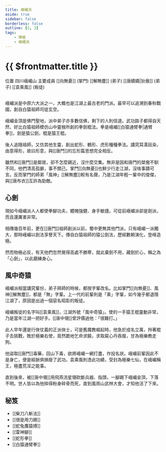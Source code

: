 ```yaml
---
title: 峨嵋派
aside: true
sidebar: false
borderless: false
outline: [2, 3]
tags:
    - 陣營
    - 峨嵋派
---
```


# {{ $frontmatter.title }}

<InfoList position="right">
	<Info title="陣營資料" :open=true>
		<table>
			<ChTr>
				<ChTd isTitle=true>
					位置
				</ChTd>
				<ChTd>
					四川峨嵋山
				</ChTd>
			</ChTr>
			<ChTr>
				<ChTd isTitle=true position='center'>
					主要成員
				</ChTd>
			</ChTr>
			<ChTr>
                <ChTd position='center'>
                    [[向無憂]] (掌門)
                </ChTd>
            </ChTr>
            <ChTr>
                <ChTd position='center'>
                    [[解無塵]] (弟子)
                </ChTd>
            </ChTr>
            <ChTr>
                <ChTd position='center'>  
                    [[唐嬌嬌|狄傲]] (弟子)
                </ChTd>
            </ChTr>
            <ChTr>
                <ChTd position='center'>  
                    [[袁乘風]] (叛徒)
                </ChTd>
            </ChTr>
		</table>
	</Info>
</InfoList>

峨嵋派是中原六大派之一，大概也是江湖上最古老的門派。最早可以追溯到春秋戰國，創自白猿祖師司徒玄空。
<br><br>
峨嵋金頂是佛門聖地，派中弟子亦多數信佛，剩下的人則信道。武功路子都得自天然，好比白猿祖師模仿山中靈猴所創的拳劍棍法。拳是峨嵋[[白猿通臂拳|通臂拳]]，劍是猿公劍，棍是猿王棍。
<br><br>
後人追隨祖師，又仿其他生靈，創出蛇形、鶴形、虎形種種拳法。講究耳濡目染，由意得形，故曰形意，與[[唐門]]的忘形篇思想完全相反。
<br><br>
雖然和[[唐門]]是鄰居，卻不怎麼親近，沒什麼交集。無非是因和唐門的桀傲不馴不同，他們清高孤僻，事不關己。掌門[[向無憂]]也鮮少行走江湖，沒啥事蹟可言。反而掌門的師弟「風神」[[解無塵]]較有名聲，乃是江湖年輕一輩中的俊傑，與[[唐布衣]]互許為勁敵。
<br clear="all">

## 心劍

現如今峨嵋派人人都使拳腳功夫，體魄強健、身手敏捷。可從前峨嵋派卻是劍派，而且還厲害非常。
<br><br>
相傳幾百年前，更在[[唐門]]祖師創派以前，蜀中更無其他門派，只有峨嵋一派獨大，那時峨嵋以劍法享譽天下。傳自白猿祖師的猿公劍法，歷經數朝演化，登峰造極。
<br><br>
然而物極必反，有天他們忽然覺得高處不勝寒，就此棄劍不用，藏劍於心，稱之為「心劍」，以此磨練身心。

## 風中奇猿

峨嵋派相當講究輩份，弟子拜師的時候，都按字輩改名。比如掌門[[向無憂]]、風神[[解無塵]]，都是「無」字輩。上一代的前輩則是「乘」字輩，如今幾乎都退隱江湖了，原因是出過一個惡名昭彰的叛徒。
<br><br>
峨嵋叛徒的名字叫[[袁乘風]]，江湖外號「風中奇猿」。使的一手猿王棍靈動非常，乃是當年江湖一把好手。[[唐中翎]]曾評價過他：「很難打。」
<br><br>
此人早年還是行俠仗義的正派俠士，可是舊魔教崛起時，他急於成名立萬，拎著棍子去挑戰，敗於極樂右使，竟然跪地乞命求饒，求取屍心丹吞服，甘為極樂教走狗。
<br><br>
他盜取[[唐門]]毒藥，回山下毒，欲將峨嵋一網打盡，作投名狀。峨嵋前輩因此不是身亡，便是經脈俱損廢了武功。袁乘風則憑此功績，受封為極樂七仙，在峨嵋稱王，極盡荒淫之能事。
<br><br>
直到後來，被[[唐中翎]]用飛燕流星翎砍斷兵器、指頭，一腳踢下峨嵋金頂，下落不明。世人皆以為他摔得粉身碎骨而死，直到風雨山武林大會，才知他活了下來。

## 秘笈

- [[柴刀八斬法]]
- [[很是用力踢]]
- [[蛇兔鷹猿搏]]
- [[雷神腳]]
- [[蛇形拳]]
- [[白猿通臂拳]]